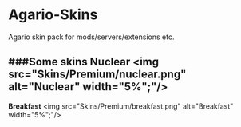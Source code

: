 # Agario-Skins
Agario skin pack for mods/servers/extensions etc.

###Some skins
**Nuclear**     <img src="Skins/Premium/nuclear.png" alt="Nuclear" width="5%";"/>
----------------------
**Breakfast**     <img src="Skins/Premium/breakfast.png" alt="Breakfast" width="5%";"/>
